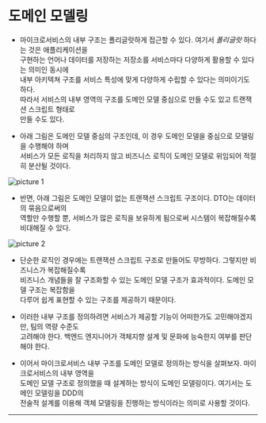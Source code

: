 # 도메인 모델링

- 마이크로서비스의 내부 구조는 폴리글랏하게 접근할 수 있다. 여기서 _폴리글랏_ 하다는 것은 애플리케이션을  
  구현하는 언어나 데이터를 저장하는 저장소를 서비스마다 다양하게 활용할 수 있다는 의미인 동시에  
  내부 아키텍쳐 구조를 서비스 특성에 맞게 다양하게 수립할 수 있다는 의미이기도 하다.  
  따라서 서비스의 내부 영역의 구조를 도메인 모델 중심으로 만들 수도 있고 트랜잭션 스크립트 형태로  
  만들 수도 있다.

- 아래 그림은 도메인 모델 중심의 구조인데, 이 경우 도메인 모델을 중심으로 모델링을 수행해야 하며  
  서비스가 모든 로직을 처리하지 않고 비즈니스 로직이 도메인 모델로 위임되어 적절히 분산될 것이다.

![picture 1](../images/f5d8c35db75585a56222f0d399253832e56367f4072936162067c93a97dd5137.png)

- 반면, 아래 그림은 도메인 모델이 없는 트랜잭션 스크립트 구조이다. DTO는 데이터의 묶음으로써의  
  역할만 수행할 뿐, 서비스가 많은 로직을 보유하게 됨으로써 시스템이 복잡해질수록 비대해질 수 있다.

![picture 2](../images/43ed247c78842e2fd05a4f9999161b767d96a4fee3563b0dade68ac46d14ba82.png)

- 단순한 로직인 경우에는 트랜잭션 스크립트 구조로 만들어도 무방하다. 그렇지만 비즈니스가 복잡해질수록  
  비즈니스 개념들을 잘 구조화할 수 있는 도메인 모델 구조가 효과적이다. 도메인 모델 구조는 복잡함을  
  다루어 쉽게 표현할 수 있는 구조를 제공하기 때문이다.

- 이러한 내부 구조를 정의하려면 서비스가 제공할 기능이 어떠한가도 고민해야겠지만, 팀의 역량 수준도  
  고려해야 한다. 백엔드 엔지니어가 객체지향 설계 및 문화에 능숙한지 여부를 판단해야 한다.

- 이어서 마이크로서비스 내부 구조를 도메인 모델로 정의하는 방식을 살펴보자. 마이크로서비스의 내부 영역을  
 도메인 모델 구조로 정의했을 때 설계하는 방식이 도메인 모델링이다. 여기서는 도메인 모델링을 DDD의  
 전술적 설계를 이용해 객체 모델링을 진행하는 방식이라는 의미로 사용할 것이다.
<hr/>

